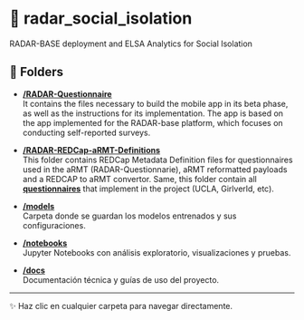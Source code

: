 # 📁 radar_social_isolation
RADAR-BASE deployment and ELSA Analytics for Social Isolation

## 📂 Folders

- [**/RADAR-Questionnaire**](./RADAR-Questionnaire)  
  It contains the files necessary to build the mobile app in its beta phase, as well as the instructions for its implementation. The app is based on the app implemented for the RADAR-base platform, which focuses on conducting self-reported surveys.

- [**/RADAR-REDCap-aRMT-Definitions**](./RADAR-REDCap-aRMT-Definitions)  
  This folder contains REDCap Metadata Definition files for questionnaires used in the aRMT (RADAR-Questionnarie), aRMT reformatted payloads and a REDCAP to aRMT convertor. Same, this folder contain all [**questionnaires**](./RADAR-REDCap-aRMT-Definitions/questionnaires)  that implement in the project (UCLA, Girlverld, etc).

- [**/models**](./models)  
  Carpeta donde se guardan los modelos entrenados y sus configuraciones.

- [**/notebooks**](./notebooks)  
  Jupyter Notebooks con análisis exploratorio, visualizaciones y pruebas.

- [**/docs**](./docs)  
  Documentación técnica y guías de uso del proyecto.

---

✨ Haz clic en cualquier carpeta para navegar directamente.
